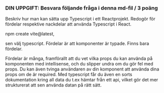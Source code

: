 ### DIN UPPGIFT: Besvara följande fråga i denna md-fil / 3 poäng

Beskriv hur man kan sätta upp Typescript i ett Reactprojekt. Redogör för fördelar respektive nackdelar att använda Typescript i React.

npm create vite@latest,

sen välj typescript. Fördelar är att komponenter är typade. Finns bara fördelar.

Fördelar är många, framförallt att du vet vilka props du kan använda på komponenten med intellisense, och du slipper undra om du gör fel med props. Du kan även tvinga användaren av din komponent att använda dina props om de är required. Med typescript får du även en sorts dokumentation kring all data du t.ex hämtar från ett api, vilket gör det mer strukturerat att sen använda datan på rätt sätt.
